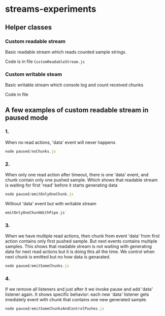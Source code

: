 # streams-experiments


## Helper classes

### Custom readable stream

Basic readable stream which reads counted sample strings. 

Code is in file `CustomReadableStream.js`

### Custom writable steam

Basic writable stream which console log and count received chunks

Code in file 

## A few examples of custom readable stream in paused mode

### 1.

When no read actions, 'data' event will never happens

```javascript
node paused/noChunks.js 
```

### 2.
When only one read action after timeout, there is one 'data' event, and chunk contain only one pushed sample. Which shows that
readable stream is waiting for first 'read' before it starts generating data

```javascript
node paused/emitOnlyOneChunk.js
```

Without 'data' event but with writable stream

```javascript
emitOnlyOneChunkWithPipe.js`
```
### 3.

When we have multiple read actions, then  chunk from event 'data' from first action contains only first pushed sample. But next events contains multiple samples. This shows that readable stream is not waiting with generating data for next read actions but it is doing this all the time. We control when next chunk is emitted but no how data is genarated.

```javascript
node paused/emitSomeChunks.js
```
### 4. 

If we remove all listeners and just after it we invoke pause and add 'data' listener again. It shows specific behavior: each new 'data' listener gets imediately event with chunk that contains one new generated sample. 


```javascript
node paused/emitSomeChunksAndControlPushes.js
```
